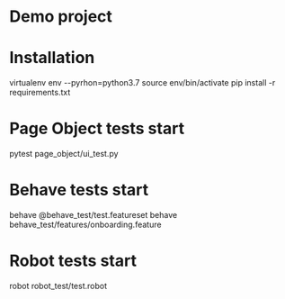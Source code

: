 # Demo project

# Installation
virtualenv env --pyrhon=python3.7
source env/bin/activate
pip install -r requirements.txt

# Page Object tests start
pytest page_object/ui_test.py

# Behave tests start
behave @behave_test/test.featureset
behave behave_test/features/onboarding.feature

# Robot tests start
robot robot_test/test.robot

